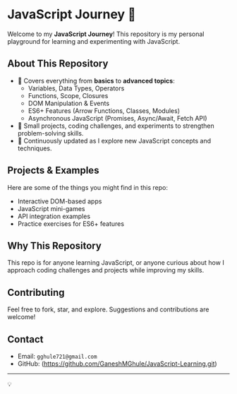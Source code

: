 # JavaScript Journey 🌟

Welcome to my **JavaScript Journey**! This repository is my personal playground for learning and experimenting with JavaScript.

## About This Repository
- 🧩 Covers everything from **basics** to **advanced topics**:
  - Variables, Data Types, Operators
  - Functions, Scope, Closures
  - DOM Manipulation & Events
  - ES6+ Features (Arrow Functions, Classes, Modules)
  - Asynchronous JavaScript (Promises, Async/Await, Fetch API)
- 🎯 Small projects, coding challenges, and experiments to strengthen problem-solving skills.
- 🚀 Continuously updated as I explore new JavaScript concepts and techniques.

## Projects & Examples
Here are some of the things you might find in this repo:
- Interactive DOM-based apps
- JavaScript mini-games
- API integration examples
- Practice exercises for ES6+ features

## Why This Repository
This repo is for anyone learning JavaScript, or anyone curious about how I approach coding challenges and projects while improving my skills.

## Contributing
Feel free to fork, star, and explore. Suggestions and contributions are welcome!

## Contact
- Email: `gghule721@gmail.com`  
- GitHub: (https://github.com/GaneshMGhule/JavaScript-Learning.git)

---

💡
